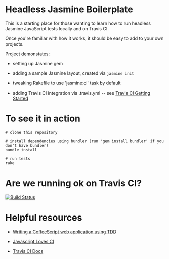 # Headless Jasmine Boilerplate

This is a starting place for those wanting to learn how to run headless Jasmine JavaScript tests locally and on Travis CI.

Once you're familiar with how it works, it should be easy to add to your own projects.

Project demonstates:

* setting up Jasmine gem

* adding a sample Jasmine layout, created via `jasmine init`

* tweaking Rakefile to use 'jasmine:ci' task by default

* adding Travis CI integration via .travis.yml -- see [Travis CI Getting Started](http://about.travis-ci.org/docs/user/getting-started/)

# To see it in action

    # clone this repository
    
    # install dependencies using bundler (run 'gem install bundler' if you don't have bundler)
    bundle install
    
    # run tests
    rake

# Are we running ok on Travis CI?

[![Build Status](https://secure.travis-ci.org/briangershon/headless-jasmine-boilerplate.png?branch=master)](http://travis-ci.org/briangershon/headless-jasmine-boilerplate)

# Helpful resources

* [Writing a CoffeeScript web application using TDD](http://watirmelon.com/2012/01/23/writing-a-coffeescript-web-application-using-tdd/)

* [Javascript Loves CI](http://www.zendesk.com/blog/javascript-loves-ci)

* [Travis CI Docs](http://about.travis-ci.org/docs/)
